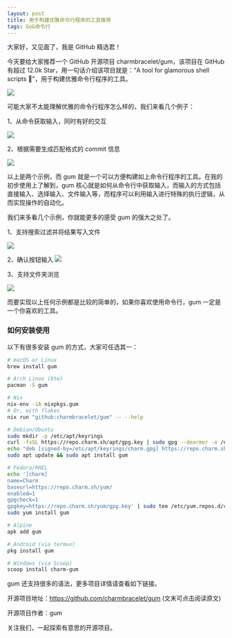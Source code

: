 ```yaml
---
layout: post
title: 用于构建优雅命令行程序的工具推荐
tags: Go&命令行
---
```


大家好，又见面了，我是 GitHub 精选君！

今天要给大家推荐一个 GitHub 开源项目 charmbracelet/gum，该项目在 GitHub 有超过 12.0k Star，用一句话介绍该项目就是：“A tool for glamorous shell scripts 🎀”，用于构建优雅命令行程序的工具。

![](https://stuff.charm.sh/gum/gum.png)

可能大家不太能理解优雅的命令行程序怎么样的，我们来看几个例子：

1、从命令获取输入，同时有好的交互

![](https://stuff.charm.sh/gum/demo.gif)

2、根据需要生成匹配格式的 commit 信息

![](https://stuff.charm.sh/gum/commit_2.gif)

以上是两个示例，而 gum 就是一个可以方便构建如上命令行程序的工具。在我的初步使用上了解到，gum 核心就是如何从命令行中获取输入，而输入的方式包括直接输入、选择输入、文件输入等，而程序可以利用输入进行特殊的执行逻辑，从而实现操作的自动化。

我们来多看几个示例，你就能更多的感受 gum 的强大之处了。

1、支持搜索过滤并将结果写入文件

![](https://camo.githubusercontent.com/91a2a754c42c4922be49ba009983e8734befd3ae1c415cfe17d0878cdea5b0f4/68747470733a2f2f73747566662e636861726d2e73682f67756d2f66696c7465722e676966)

2、确认按钮输入
![](https://camo.githubusercontent.com/e55a3f3371335e08446eac4192c9749f6f01eae9f30654360774e29b26705331/68747470733a2f2f73747566662e636861726d2e73682f67756d2f636f6d6d69745f322e676966)

3、支持文件夹浏览

![](https://camo.githubusercontent.com/596a0b5e2015dfec7a8ef761192a0297a13d653727760fcec6447df65460883f/68747470733a2f2f73747566662e636861726d2e73682f67756d2f66696c652e676966)

而要实现以上任何示例都是比较的简单的，如果你喜欢使用命令行，gum 一定是一个你喜欢的工具。

### 如何安装使用

以下有很多安装 gum 的方式，大家可任选其一：

```bash
# macOS or Linux
brew install gum

# Arch Linux (btw)
pacman -S gum

# Nix
nix-env -iA nixpkgs.gum
# Or, with flakes
nix run "github:charmbracelet/gum" -- --help

# Debian/Ubuntu
sudo mkdir -p /etc/apt/keyrings
curl -fsSL https://repo.charm.sh/apt/gpg.key | sudo gpg --dearmor -o /etc/apt/keyrings/charm.gpg
echo "deb [signed-by=/etc/apt/keyrings/charm.gpg] https://repo.charm.sh/apt/ * *" | sudo tee /etc/apt/sources.list.d/charm.list
sudo apt update && sudo apt install gum

# Fedora/RHEL
echo '[charm]
name=Charm
baseurl=https://repo.charm.sh/yum/
enabled=1
gpgcheck=1
gpgkey=https://repo.charm.sh/yum/gpg.key' | sudo tee /etc/yum.repos.d/charm.repo
sudo yum install gum

# Alpine
apk add gum

# Android (via termux)
pkg install gum

# Windows (via Scoop)
scoop install charm-gum
```

gum 还支持很多的语法，更多项目详情请查看如下链接。

开源项目地址：https://github.com/charmbracelet/gum  (文末可点击阅读原文)

开源项目作者：gum

关注我们，一起探索有意思的开源项目。

